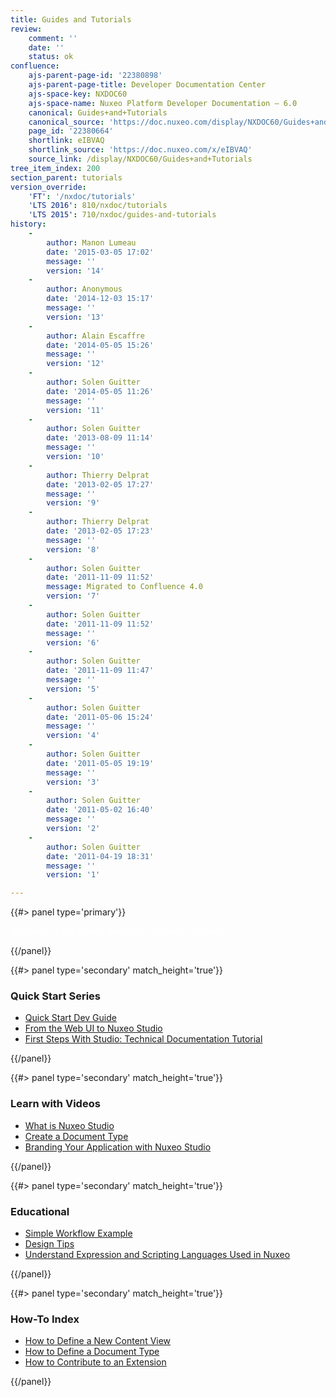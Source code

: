 ```yaml
---
title: Guides and Tutorials
review:
    comment: ''
    date: ''
    status: ok
confluence:
    ajs-parent-page-id: '22380898'
    ajs-parent-page-title: Developer Documentation Center
    ajs-space-key: NXDOC60
    ajs-space-name: Nuxeo Platform Developer Documentation — 6.0
    canonical: Guides+and+Tutorials
    canonical_source: 'https://doc.nuxeo.com/display/NXDOC60/Guides+and+Tutorials'
    page_id: '22380664'
    shortlink: eIBVAQ
    shortlink_source: 'https://doc.nuxeo.com/x/eIBVAQ'
    source_link: /display/NXDOC60/Guides+and+Tutorials
tree_item_index: 200
section_parent: tutorials
version_override:
    'FT': '/nxdoc/tutorials'
    'LTS 2016': 810/nxdoc/tutorials
    'LTS 2015': 710/nxdoc/guides-and-tutorials
history:
    -
        author: Manon Lumeau
        date: '2015-03-05 17:02'
        message: ''
        version: '14'
    -
        author: Anonymous
        date: '2014-12-03 15:17'
        message: ''
        version: '13'
    -
        author: Alain Escaffre
        date: '2014-05-05 15:26'
        message: ''
        version: '12'
    -
        author: Solen Guitter
        date: '2014-05-05 11:26'
        message: ''
        version: '11'
    -
        author: Solen Guitter
        date: '2013-08-09 11:14'
        message: ''
        version: '10'
    -
        author: Thierry Delprat
        date: '2013-02-05 17:27'
        message: ''
        version: '9'
    -
        author: Thierry Delprat
        date: '2013-02-05 17:23'
        message: ''
        version: '8'
    -
        author: Solen Guitter
        date: '2011-11-09 11:52'
        message: Migrated to Confluence 4.0
        version: '7'
    -
        author: Solen Guitter
        date: '2011-11-09 11:52'
        message: ''
        version: '6'
    -
        author: Solen Guitter
        date: '2011-11-09 11:47'
        message: ''
        version: '5'
    -
        author: Solen Guitter
        date: '2011-05-06 15:24'
        message: ''
        version: '4'
    -
        author: Solen Guitter
        date: '2011-05-05 19:19'
        message: ''
        version: '3'
    -
        author: Solen Guitter
        date: '2011-05-02 16:40'
        message: ''
        version: '2'
    -
        author: Solen Guitter
        date: '2011-04-19 18:31'
        message: ''
        version: '1'

---
```

{{#> panel type='primary'}}

<span style="color: rgb(255,255,255);">Welcome to the Nuxeo Developer Tutorials Section!</span>

{{/panel}}<div class="row" data-equalizer data-equalize-on="medium"><div class="column medium-6">{{#> panel type='secondary' match_height='true'}}

### Quick Start Series

*   [Quick Start Dev Guide](/x/monZ)
*   [From the Web UI to Nuxeo Studio](/x/VANc)
*   [First Steps With Studio: Technical Documentation Tutorial](/x/x4MlAQ)

{{/panel}}</div><div class="column medium-6">{{#> panel type='secondary' match_height='true'}}

### Learn with Videos

*   [What is Nuxeo Studio](https://nuxeo.wistia.com/medias/me59a8g79l)
*   [Create a Document Type](https://nuxeo.wistia.com/medias/u9gq7octie)
*   [Branding Your Application with Nuxeo Studio](https://nuxeo.wistia.com/medias/99g2mmcqj5)

{{/panel}}</div></div><div class="row" data-equalizer data-equalize-on="medium"><div class="column medium-6">{{#> panel type='secondary' match_height='true'}}

### Educational

*   [Simple Workflow Example](/x/KhTF)
*   [Design Tips](/x/Eg7F)
*   [Understand Expression and Scripting Languages Used in Nuxeo](/x/L4PZ)

{{/panel}}</div><div class="column medium-6">{{#> panel type='secondary' match_height='true'}}

### How-To Index

*   [How to Define a New Content View](/x/3o1H)
*   [How to Define a Document Type](/x/nYAV)
*   [How to Contribute to an Extension](/x/iw7F)

{{/panel}}</div></div>

&nbsp;
